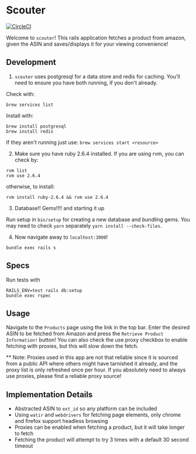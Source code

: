 # Scouter

[![CircleCI](https://circleci.com/gh/dfan1028/scouter.svg?style=svg)](https://circleci.com/gh/dfan1028/scouter)

Welcome to `scouter`! This rails application fetches a product from amazon, given the ASIN and saves/displays it for your viewing convenience!

## Development

1. `scouter` uses postgresql for a data store and redis for caching. You'll need to ensure you have both running, if you don't already.

Check with:

```
brew services list
```

Install with:

```
brew install postgresql
brew install redis
```

If they aren't running just use: `brew services start <resource>`

2. Make sure you have ruby 2.6.4 installed. If you are using rvm, you can check by:

```
rvm list
rvm use 2.6.4
```

otherwise, to install:

```
rvm install ruby-2.6.4 && rvm use 2.6.4
```

3. Database!! Gems!!!! and starting it up

Run setup in `bin/setup` for creating a new database and bundling gems. You may need to check `yarn` separately `yarn install --check-files`.

4. Now navigate away to `localhost:3000`!

```
bundle exec rails s
```

## Specs

Run tests with

```
RAILS_ENV=test rails db:setup
bundle exec rspec
```

## Usage

Navigate to the `Products` page using the link in the top bar. Enter the desired ASIN to be fetched from Amazon and press the `Retrieve Product Information!` button! You can also check the use proxy checkbox to enable fetching with proxies, but this will slow down the fetch.

** Note: Proxies used in this app are not that reliable since it is sourced from a public API where others might have tarnished it already, and the proxy list is only refreshed once per hour. If you absolutely need to always use proxies, please find a reliable proxy source!

## Implementation Details

- Abstracted ASIN to `ext_id` so any platform can be included
- Using `watir` and `webdrivers` for fetching page elements, only chrome and firefox support headless browsing
- Proxies can be enabled when fetching a product, but it will take longer to fetch
- Fetching the product will attempt to try 3 times with a default 30 second timeout

